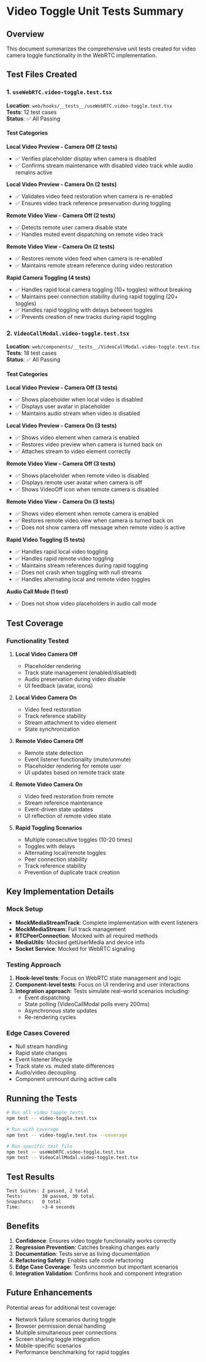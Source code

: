 # Video Toggle Unit Tests Summary

## Overview
This document summarizes the comprehensive unit tests created for video camera toggle functionality in the WebRTC implementation.

## Test Files Created

### 1. `useWebRTC.video-toggle.test.tsx`
**Location**: `web/hooks/__tests__/useWebRTC.video-toggle.test.tsx`  
**Tests**: 12 test cases  
**Status**: ✅ All Passing

#### Test Categories

**Local Video Preview - Camera Off (2 tests)**
- ✅ Verifies placeholder display when camera is disabled
- ✅ Confirms stream maintenance with disabled video track while audio remains active

**Local Video Preview - Camera On (2 tests)**
- ✅ Validates video feed restoration when camera is re-enabled
- ✅ Ensures video track reference preservation during toggling

**Remote Video View - Camera Off (2 tests)**
- ✅ Detects remote user camera disable state
- ✅ Handles muted event dispatching on remote video track

**Remote Video View - Camera On (2 tests)**
- ✅ Restores remote video feed when camera is re-enabled
- ✅ Maintains remote stream reference during video restoration

**Rapid Camera Toggling (4 tests)**
- ✅ Handles rapid local camera toggling (10+ toggles) without breaking
- ✅ Maintains peer connection stability during rapid toggling (20+ toggles)
- ✅ Handles rapid toggling with delays between toggles
- ✅ Prevents creation of new tracks during rapid toggling

### 2. `VideoCallModal.video-toggle.test.tsx`
**Location**: `web/components/__tests__/VideoCallModal.video-toggle.test.tsx`  
**Tests**: 18 test cases  
**Status**: ✅ All Passing

#### Test Categories

**Local Video Preview - Camera Off (3 tests)**
- ✅ Shows placeholder when local video is disabled
- ✅ Displays user avatar in placeholder
- ✅ Maintains audio stream when video is disabled

**Local Video Preview - Camera On (3 tests)**
- ✅ Shows video element when camera is enabled
- ✅ Restores video preview when camera is turned back on
- ✅ Attaches stream to video element correctly

**Remote Video View - Camera Off (3 tests)**
- ✅ Shows placeholder when remote video is disabled
- ✅ Displays remote user avatar when camera is off
- ✅ Shows VideoOff icon when remote camera is disabled

**Remote Video View - Camera On (3 tests)**
- ✅ Shows video element when remote camera is enabled
- ✅ Restores remote video view when camera is turned back on
- ✅ Does not show camera off message when remote video is active

**Rapid Video Toggling (5 tests)**
- ✅ Handles rapid local video toggling
- ✅ Handles rapid remote video toggling
- ✅ Maintains stream references during rapid toggling
- ✅ Does not crash when toggling with null streams
- ✅ Handles alternating local and remote video toggles

**Audio Call Mode (1 test)**
- ✅ Does not show video placeholders in audio call mode

## Test Coverage

### Functionality Tested

1. **Local Video Camera Off**
   - Placeholder rendering
   - Track state management (enabled/disabled)
   - Audio preservation during video disable
   - UI feedback (avatar, icons)

2. **Local Video Camera On**
   - Video feed restoration
   - Track reference stability
   - Stream attachment to video element
   - State synchronization

3. **Remote Video Camera Off**
   - Remote state detection
   - Event listener functionality (mute/unmute)
   - Placeholder rendering for remote user
   - UI updates based on remote track state

4. **Remote Video Camera On**
   - Video feed restoration from remote
   - Stream reference maintenance
   - Event-driven state updates
   - UI reflection of remote video state

5. **Rapid Toggling Scenarios**
   - Multiple consecutive toggles (10-20 times)
   - Toggles with delays
   - Alternating local/remote toggles
   - Peer connection stability
   - Track reference stability
   - Prevention of duplicate track creation

## Key Implementation Details

### Mock Setup
- **MockMediaStreamTrack**: Complete implementation with event listeners
- **MockMediaStream**: Full track management
- **RTCPeerConnection**: Mocked with all required methods
- **MediaUtils**: Mocked getUserMedia and device info
- **Socket Service**: Mocked for WebRTC signaling

### Testing Approach
1. **Hook-level tests**: Focus on WebRTC state management and logic
2. **Component-level tests**: Focus on UI rendering and user interactions
3. **Integration approach**: Tests simulate real-world scenarios including:
   - Event dispatching
   - State polling (VideoCallModal polls every 200ms)
   - Asynchronous state updates
   - Re-rendering cycles

### Edge Cases Covered
- Null stream handling
- Rapid state changes
- Event listener lifecycle
- Track state vs. muted state differences
- Audio/video decoupling
- Component unmount during active calls

## Running the Tests

```bash
# Run all video toggle tests
npm test -- video-toggle.test.tsx

# Run with coverage
npm test -- video-toggle.test.tsx --coverage

# Run specific test file
npm test -- useWebRTC.video-toggle.test.tsx
npm test -- VideoCallModal.video-toggle.test.tsx
```

## Test Results

```
Test Suites: 2 passed, 2 total
Tests:       30 passed, 30 total
Snapshots:   0 total
Time:        ~3-4 seconds
```

## Benefits

1. **Confidence**: Ensures video toggle functionality works correctly
2. **Regression Prevention**: Catches breaking changes early
3. **Documentation**: Tests serve as living documentation
4. **Refactoring Safety**: Enables safe code refactoring
5. **Edge Case Coverage**: Tests uncommon but important scenarios
6. **Integration Validation**: Confirms hook and component integration

## Future Enhancements

Potential areas for additional test coverage:
- Network failure scenarios during toggle
- Browser permission denial handling
- Multiple simultaneous peer connections
- Screen sharing toggle integration
- Mobile-specific scenarios
- Performance benchmarking for rapid toggles
